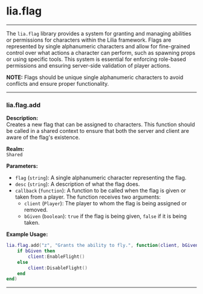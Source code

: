 # lia.flag

---

The `lia.flag` library provides a system for granting and managing abilities or permissions for characters within the Lilia framework. Flags are represented by single alphanumeric characters and allow for fine-grained control over what actions a character can perform, such as spawning props or using specific tools. This system is essential for enforcing role-based permissions and ensuring server-side validation of player actions.

**NOTE:** Flags should be unique single alphanumeric characters to avoid conflicts and ensure proper functionality.

---

### **lia.flag.add**

**Description:**  
Creates a new flag that can be assigned to characters. This function should be called in a shared context to ensure that both the server and client are aware of the flag's existence.

**Realm:**  
`Shared`

**Parameters:**  

- `flag` (`string`): A single alphanumeric character representing the flag.
- `desc` (`string`): A description of what the flag does.
- `callback` (`function`): A function to be called when the flag is given or taken from a player. The function receives two arguments:
  - `client` (`Player`): The player to whom the flag is being assigned or removed.
  - `bGiven` (`boolean`): `true` if the flag is being given, `false` if it is being taken.

**Example Usage:**
```lua
lia.flag.add("z", "Grants the ability to fly.", function(client, bGiven)
    if bGiven then
        client:EnableFlight()
    else
        client:DisableFlight()
    end
end)
```

---